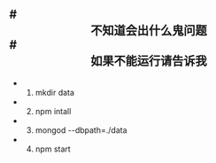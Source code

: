 #<center>不知道会出什么鬼问题</center>
#<center>如果不能运行请告诉我</center>
---

- 1) mkdir data
- 2) npm intall
- 3) mongod --dbpath=./data
- 4) npm start

